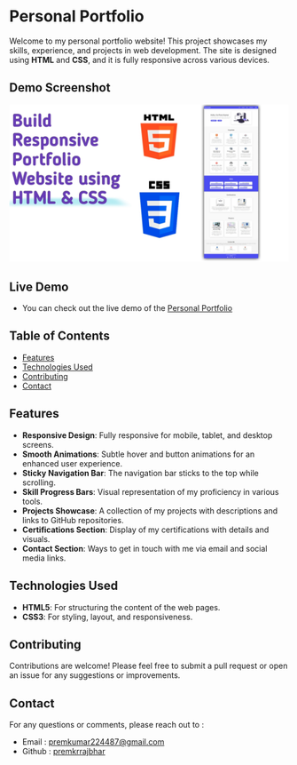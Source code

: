 # Personal Portfolio

Welcome to my personal portfolio website! This project showcases my skills, experience, and projects in web development. The site is designed using **HTML** and **CSS**, and it is fully responsive across various devices.

## Demo Screenshot

![Screenshot of Project](assets/screenshot/screenshot.jpg)

## Live Demo

- You can check out the live demo of the [Personal Portfolio](https://premkrrajbhar.github.io/Personal_Portfolio_htmlandcss/)

## Table of Contents

- [Features](#features)
- [Technologies Used](#technologies-used)
- [Contributing](#contributing)
- [Contact](#contact)

## Features

- **Responsive Design**: Fully responsive for mobile, tablet, and desktop screens.
- **Smooth Animations**: Subtle hover and button animations for an enhanced user experience.
- **Sticky Navigation Bar**: The navigation bar sticks to the top while scrolling.
- **Skill Progress Bars**: Visual representation of my proficiency in various tools.
- **Projects Showcase**: A collection of my projects with descriptions and links to GitHub repositories.
- **Certifications Section**: Display of my certifications with details and visuals.
- **Contact Section**: Ways to get in touch with me via email and social media links.

## Technologies Used

- **HTML5**: For structuring the content of the web pages.
- **CSS3**: For styling, layout, and responsiveness.

## Contributing

Contributions are welcome! Please feel free to submit a pull request or open an issue for any suggestions or improvements.

## Contact

For any questions or comments, please reach out to :

- Email : [premkumar224487@gmail.com](mailto:premkumar224487@gmail.com)
- Github : [premkrrajbhar](https://github.com/premkrrajbhar)
